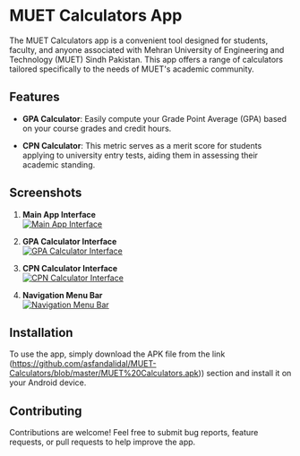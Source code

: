 # MUET Calculators App

The MUET Calculators app is a convenient tool designed for students, faculty, and anyone associated with Mehran University of Engineering and Technology (MUET) Sindh Pakistan. This app offers a range of calculators tailored specifically to the needs of MUET's academic community.

## Features

- **GPA Calculator**: Easily compute your Grade Point Average (GPA) based on your course grades and credit hours.
  
- **CPN Calculator**: This metric serves as a merit score for students applying to university entry tests, aiding them in assessing their academic standing.


## Screenshots

1. **Main App Interface**  
   [![Main App Interface](https://github.com/asfandalidal/MUET-Calculators/blob/master/MAIN.jpeg)](https://github.com/asfandalidal/MUET-Calculators/blob/master/MAIN.jpeg)

2. **GPA Calculator Interface**  
   [![GPA Calculator Interface](https://github.com/asfandalidal/MUET-Calculators/blob/master/GPAIT.jpeg)](https://github.com/asfandalidal/MUET-Calculators/blob/master/GPAIT.jpeg)

3. **CPN Calculator Interface**  
   [![CPN Calculator Interface](https://github.com/asfandalidal/MUET-Calculators/blob/master/CPNIT.jpeg)](https://github.com/asfandalidal/MUET-Calculators/blob/master/CPNIT.jpeg)

4. **Navigation Menu Bar**  
   [![Navigation Menu Bar](https://github.com/asfandalidal/MUET-Calculators/blob/master/NAV.jpeg)](https://github.com/asfandalidal/MUET-Calculators/blob/master/NAV.jpeg)

## Installation

To use the app, simply download the APK file from the link (https://github.com/asfandalidal/MUET-Calculators/blob/master/MUET%20Calculators.apk)) section and install it on your Android device.

## Contributing

Contributions are welcome! Feel free to submit bug reports, feature requests, or pull requests to help improve the app.
